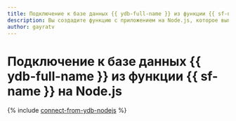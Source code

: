 ```yaml
---
title: Подключение к базе данных {{ ydb-full-name }} из функции {{ sf-name }} на Node.js
description: Вы создадите функцию с приложением на Node.js, которое выполняет простой запрос к базе данных {{ ydb-short-name }}. Развертывание приложения осуществляется с помощью Bash-скриптов, для компиляции используется команда `tcs`.
author: gayratv
---
```


# Подключение к базе данных {{ ydb-full-name }} из функции {{ sf-name }} на Node.js

{% include [connect-from-ydb-nodejs](../../_tutorials/serverless/connect-from-cf-nodejs.md) %}
